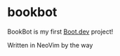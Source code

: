 # bookbot

BookBot is my first [Boot.dev](https://www.boot.dev) project!

Written in NeoVim by the way
